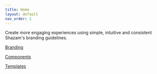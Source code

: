```yaml
---
title: Home
layout: default
nav_order: 1
---
```


Create more engaging experiences using simple, intuitive and consistent Shazam's branding guidelines.

[Branding](<Branding.md>)  

[Components](<Components.md>)  

[Templates](<Templates.md>)
